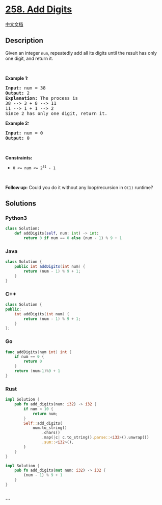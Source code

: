 # [258. Add Digits](https://leetcode.com/problems/add-digits)

[中文文档](/solution/0200-0299/0258.Add%20Digits/README.md)

## Description

<p>Given an integer <code>num</code>, repeatedly add all its digits until the result has only one digit, and return it.</p>

<p>&nbsp;</p>
<p><strong class="example">Example 1:</strong></p>

<pre>
<strong>Input:</strong> num = 38
<strong>Output:</strong> 2
<strong>Explanation:</strong> The process is
38 --&gt; 3 + 8 --&gt; 11
11 --&gt; 1 + 1 --&gt; 2 
Since 2 has only one digit, return it.
</pre>

<p><strong class="example">Example 2:</strong></p>

<pre>
<strong>Input:</strong> num = 0
<strong>Output:</strong> 0
</pre>

<p>&nbsp;</p>
<p><strong>Constraints:</strong></p>

<ul>
	<li><code>0 &lt;= num &lt;= 2<sup>31</sup> - 1</code></li>
</ul>

<p>&nbsp;</p>
<p><strong>Follow up:</strong> Could you do it without any loop/recursion in <code>O(1)</code> runtime?</p>

## Solutions

<!-- tabs:start -->

### **Python3**

```python
class Solution:
    def addDigits(self, num: int) -> int:
        return 0 if num == 0 else (num - 1) % 9 + 1
```

### **Java**

```java
class Solution {
    public int addDigits(int num) {
        return (num - 1) % 9 + 1;
    }
}
```

### **C++**

```cpp
class Solution {
public:
    int addDigits(int num) {
        return (num - 1) % 9 + 1;
    }
};
```

### **Go**

```go
func addDigits(num int) int {
	if num == 0 {
		return 0
	}
	return (num-1)%9 + 1
}
```

### **Rust**

```rust
impl Solution {
    pub fn add_digits(num: i32) -> i32 {
        if num < 10 {
            return num;
        }
        Self::add_digits(
            num.to_string()
                .chars()
                .map(|c| c.to_string().parse::<i32>().unwrap())
                .sum::<i32>(),
        )
    }
}
```

```rust
impl Solution {
    pub fn add_digits(mut num: i32) -> i32 {
        (num - 1) % 9 + 1
    }
}
```

### **...**

```

```

<!-- tabs:end -->
